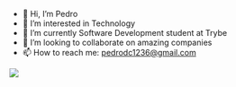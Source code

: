 - 👋 Hi, I’m Pedro
- 👀 I’m interested in Technology 
- 🌱 I’m currently Software Development student at Trybe 
- 💞️ I’m looking to collaborate on amazing companies
- 📫 How to reach me: pedrodc1236@gmail.com

<a href="https://www.instagram.com/pedro_tavaresdc/">
  <img src="https://img.shields.io/badge/Instagram-E4405F?style=for-the-badge&logo=instagram&logoColor=white"/>
<a/>
